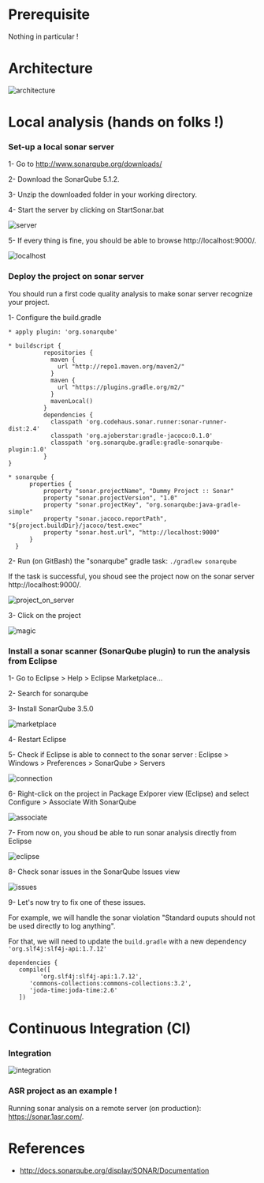 # Prerequisite

Nothing in particular !


# Architecture

![architecture](https://github.com/pranav8494/dummyProject/blob/ahmed/images/img/architecture.PNG)


# Local analysis (hands on folks !)


### Set-up a local sonar server

 1- Go to http://www.sonarqube.org/downloads/
 
 2- Download the SonarQube 5.1.2.
 
 3- Unzip the downloaded folder in your working directory.
 
 4- Start the server by clicking on StartSonar.bat

![server](https://github.com/pranav8494/dummyProject/blob/ahmed/images/img/server.PNG)


 5- If every thing is fine, you should be able to browse http://localhost:9000/.

![localhost](https://github.com/pranav8494/dummyProject/blob/ahmed/images/img/localhost.PNG)


### Deploy the project on sonar server 

You should run a first code quality analysis to make sonar server recognize your project.

1- Configure the build.gradle

    * apply plugin: 'org.sonarqube'
    
    * buildscript {
              repositories { 
                maven {
                  url "http://repo1.maven.org/maven2/"
                }
                maven {
                  url "https://plugins.gradle.org/m2/"
                }
                mavenLocal()
              }
              dependencies { 
                classpath 'org.codehaus.sonar.runner:sonar-runner-dist:2.4'
                classpath 'org.ajoberstar:gradle-jacoco:0.1.0'
                classpath 'org.sonarqube.gradle:gradle-sonarqube-plugin:1.0'
              }
    }
    
    * sonarqube {
          properties {
              property "sonar.projectName", "Dummy Project :: Sonar"
              property "sonar.projectVersion", "1.0"
              property "sonar.projectKey", "org.sonarqube:java-gradle-simple"
              property "sonar.jacoco.reportPath", "${project.buildDir}/jacoco/test.exec"
              property "sonar.host.url", "http://localhost:9000"
          }
      } 
 

2- Run (on GitBash) the "sonarqube" gradle task: ```./gradlew sonarqube```

If the task is successful, you shoud see the project now on the sonar server http://localhost:9000/.

![project_on_server](https://github.com/pranav8494/dummyProject/blob/ahmed/images/img/project_on_server.PNG)

3- Click on the project 

![magic](http://www.reactiongifs.com/r/mgc.gif)


### Install a sonar scanner (SonarQube plugin) to run the analysis from Eclipse

1- Go to Eclipse > Help > Eclipse Marketplace...

2- Search for sonarqube

3- Install SonarQube 3.5.0

![marketplace](https://github.com/pranav8494/dummyProject/blob/ahmed/images/img/marketplace.PNG)

4- Restart Eclipse

5- Check if Eclipse is able to connect to the sonar server : Eclipse > Windows > Preferences > SonarQube > Servers

![connection](https://github.com/pranav8494/dummyProject/blob/ahmed/images/img/connection.PNG)

6- Right-click on the project in Package Exlporer view (Eclipse) and select Configure > Associate With SonarQube 

![associate](https://github.com/pranav8494/dummyProject/blob/ahmed/images/img/associate.PNG)

7- From now on, you shoud be able to run sonar analysis directly from Eclipse 

![eclipse](https://github.com/pranav8494/dummyProject/blob/ahmed/images/img/eclipse.PNG)

8- Check sonar issues in the SonarQube Issues view 

![issues](https://github.com/pranav8494/dummyProject/blob/ahmed/images/img/issues.PNG)

9- Let's now try to fix one of these issues.

For example, we will handle the sonar violation "Standard ouputs should not be used directly to log anything".

For that, we will need to update the ```build.gradle``` with a new dependency ```'org.slf4j:slf4j-api:1.7.12'```

 ```
 dependencies {
    compile([
    	  'org.slf4j:slf4j-api:1.7.12',
       'commons-collections:commons-collections:3.2',
       'joda-time:joda-time:2.6'
    ])
 ```



# Continuous Integration (CI)

### Integration

![integration](https://github.com/pranav8494/dummyProject/blob/ahmed/images/img/Integration.PNG)


### ASR project as an example !

Running sonar analysis on a remote server (on production): https://sonar.1asr.com/.



# References

- http://docs.sonarqube.org/display/SONAR/Documentation
